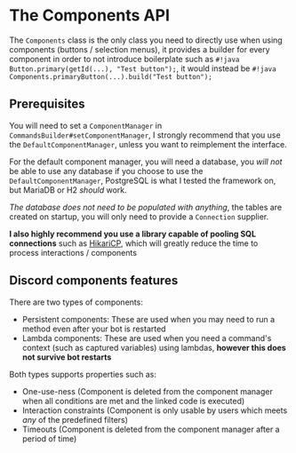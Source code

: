 # The Components API
The `Components` class is the only class you need to directly use when using components (buttons / selection menus), it provides a builder for every component in order to not introduce boilerplate such as `#!java Button.primary(getId(...), "Test button");`, it would instead be `#!java Components.primaryButton(...).build("Test button");`

## Prerequisites
You will need to set a `ComponentManager` in `CommandsBuilder#setComponentManager`, I strongly recommend that you use the `DefaultComponentManager`, unless you want to reimplement the interface.

For the default component manager, you will need a database, you *will not* be able to use any database if you choose to use the `DefaultComponentManager`, PostgreSQL is what I tested the framework on, but MariaDB or H2 *should* work.

*The database does not need to be populated with anything*, the tables are created on startup, you will only need to provide a `Connection` supplier.

**I also highly recommend you use a library capable of pooling SQL connections** such as [HikariCP](https://github.com/brettwooldridge/HikariCP), which will greatly reduce the time to process interactions / components

## Discord components features
There are two types of components:

* Persistent components: These are used when you may need to run a method even after your bot is restarted
* Lambda components: These are used when you need a command's context (such as captured variables) using lambdas, **however this does not survive bot restarts**

Both types supports properties such as:

* One-use-ness (Component is deleted from the component manager when all conditions are met and the linked code is executed)
* Interaction constraints (Component is only usable by users which meets *any* of the predefined filters)
* Timeouts (Component is deleted from the component manager after a period of time)